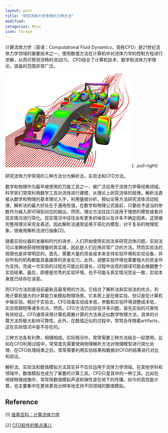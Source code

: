 ```yaml
---
layout: post
title: "研究流体力学常用的三种方法"
modified:
categories: Misc
icon: fa-eye
---
```


计算流体力学（英语：Computational Fluid Dynamics，简称CFD）是21世纪流体力学领域的重要技术之一，使用数值方法在计算机中对流体力学的控制方程进行求解，从而可预测流畅的流动[1]。 CFD结合了计算机技术、数学和流体力学理论，涵盖的范围非常广泛。

![计算流体力学（CFD)](/images/F3-marketing-3.png)
{: .pull-right}

研究流体力学常用的三种方法分为解析法，实验法和CFD方法。

数学和物理作为最早被使用的万能工具之一，被广泛应用于流体力学等经典领域。科学家们常常利用数学工具对流体进行建模，从理论上研究流体的规律。解析法直接从数学和物理的基本理论入手，利用量纲分析，相似论等方法研究流体流动规律。解析法的最大好处在于通用性强，在数学和物理公式面前，只要给予适当的参数作为输入即可得到对应的输出。然而，理论方法往往只适用于理想的模型或者对现实情况进行简化。现实情况中往往会有更多的噪音以及许多不确定因素，这很难完整用理论来完全表述。因此解析法通常适用于简化的模型，对于复杂的物理现象，很难用解析法进行抽象[2]。

随着实验仪器的发展和时代的进步，人们开始使用实验法来研究流体问题。实验法可以准确地获得物理量的真实值，因此是人们应用非常广泛的方法。然而实验法的局限也是非常明显的。首先，需要大量的资金成本来支持实验环境和实验设备，并非所有的机构都能具备雄厚的资金实力。此外，调整实验环境也需要强大的资金作为支持。完成一次实验的过程也可能比较漫长，过程中出现的错误可能会推翻整个实验结果。最后，即便是优秀的实验环境，也不可能与真实情况完全一致，实验本身就已经存在误差。

而CFD方法则是目前最新且最常用的方法。它结合了解析法和实验法的优点，利用计算机强大的计算能力来模拟物理场景。它本质上是在做实验，但只是在计算机中做实验。相对于实验法，CFD具备实验成本低，参数和实验环境调整成本低，实验周期短等诸多优点。然而，CFD方法仍旧存在许多问题。首先实验的可靠性有待验证。CFD通常采用计算机离散计算的方法来近似数学物理方法，具体的计算方法将极大影响可靠性。此外，在数值近似的过程中，常常会伴随着artifacts，这在实际情况中是不存在的。

三种方法各有利弊，相辅相成。实际情况中，常常需要三种方法结合一起使用。比如在CFD利用过程中，常常首先需要使用物理解析方法对物理模型进行简化处理，在CFD处理结束之后，常常需要利用实验结果和数据对CFD的结果进行对比和验证。

解析法、实验法和数值模拟方法其实并不仅仅运用于流体力学领域。在其他学科和领域中，数值模拟也成为了重要的计算工具。CFD只是其中的一种工具。比如在地球物理成像中，常常用数值模拟声波和弹性波在地下的传播。如今的高性能计算，也主要集中在更快更高分辨率地支持不同领域的数值模拟。

## Reference
[1] [维基百科：计算流体力学](https://zh.wikipedia.org/wiki/%E8%AE%A1%E7%AE%97%E6%B5%81%E4%BD%93%E5%8A%9B%E5%AD%A6)

[2] [CFD软件的那点事儿](http://blog.sina.com.cn/s/blog_599d8faa01019nog.html)
